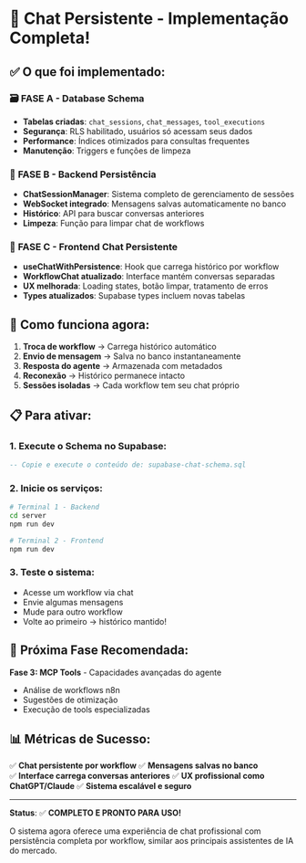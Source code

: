 # 🎉 Chat Persistente - Implementação Completa!

## ✅ **O que foi implementado:**

### 🗃️ **FASE A - Database Schema**
- **Tabelas criadas**: `chat_sessions`, `chat_messages`, `tool_executions`
- **Segurança**: RLS habilitado, usuários só acessam seus dados
- **Performance**: Índices otimizados para consultas frequentes
- **Manutenção**: Triggers e funções de limpeza

### 💾 **FASE B - Backend Persistência**
- **ChatSessionManager**: Sistema completo de gerenciamento de sessões
- **WebSocket integrado**: Mensagens salvas automaticamente no banco
- **Histórico**: API para buscar conversas anteriores
- **Limpeza**: Função para limpar chat de workflows

### 🎯 **FASE C - Frontend Chat Persistente**
- **useChatWithPersistence**: Hook que carrega histórico por workflow
- **WorkflowChat atualizado**: Interface mantém conversas separadas
- **UX melhorada**: Loading states, botão limpar, tratamento de erros
- **Types atualizados**: Supabase types incluem novas tabelas

## 🚀 **Como funciona agora:**

1. **Troca de workflow** → Carrega histórico automático
2. **Envio de mensagem** → Salva no banco instantaneamente  
3. **Resposta do agente** → Armazenada com metadados
4. **Reconexão** → Histórico permanece intacto
5. **Sessões isoladas** → Cada workflow tem seu chat próprio

## 📋 **Para ativar:**

### 1. **Execute o Schema no Supabase:**
```sql
-- Copie e execute o conteúdo de: supabase-chat-schema.sql
```

### 2. **Inicie os serviços:**
```bash
# Terminal 1 - Backend
cd server
npm run dev

# Terminal 2 - Frontend  
npm run dev
```

### 3. **Teste o sistema:**
- Acesse um workflow via chat
- Envie algumas mensagens
- Mude para outro workflow
- Volte ao primeiro → histórico mantido!

## 🎯 **Próxima Fase Recomendada:**

**Fase 3: MCP Tools** - Capacidades avançadas do agente
- Análise de workflows n8n
- Sugestões de otimização
- Execução de tools especializadas

## 📊 **Métricas de Sucesso:**

✅ **Chat persistente por workflow**
✅ **Mensagens salvas no banco**  
✅ **Interface carrega conversas anteriores**
✅ **UX profissional como ChatGPT/Claude**
✅ **Sistema escalável e seguro**

---

**Status**: ✅ **COMPLETO E PRONTO PARA USO!**

O sistema agora oferece uma experiência de chat profissional com persistência completa por workflow, similar aos principais assistentes de IA do mercado.